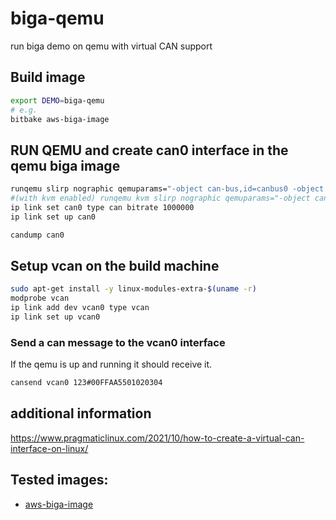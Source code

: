 # biga-qemu
run biga demo on qemu with virtual CAN support

## Build image
```bash
export DEMO=biga-qemu
# e.g.
bitbake aws-biga-image
```

## RUN QEMU and create can0 interface in the qemu biga image
```bash
runqemu slirp nographic qemuparams="-object can-bus,id=canbus0 -object can-host-socketcan,id=canhost0,if=vcan0,canbus=canbus0  -device kvaser_pci,canbus=canbus0"
#(with kvm enabled) runqemu kvm slirp nographic qemuparams="-object can-bus,id=canbus0 -object can-host-socketcan,id=canhost0,if=vcan0,canbus=canbus0  -device kvaser_pci,canbus=canbus0"
ip link set can0 type can bitrate 1000000
ip link set up can0

candump can0
```

## Setup vcan on the build machine
```bash
sudo apt-get install -y linux-modules-extra-$(uname -r)
modprobe vcan
ip link add dev vcan0 type vcan
ip link set up vcan0
```

### Send a can message to the vcan0 interface
If the qemu is up and running it should receive it.
```bash
cansend vcan0 123#00FFAA5501020304
```

## additional information
https://www.pragmaticlinux.com/2021/10/how-to-create-a-virtual-can-interface-on-linux/


## Tested images:
- [aws-biga-image](/meta-aws-demos/recipes-core/images/aws-biga-image/README.md)
